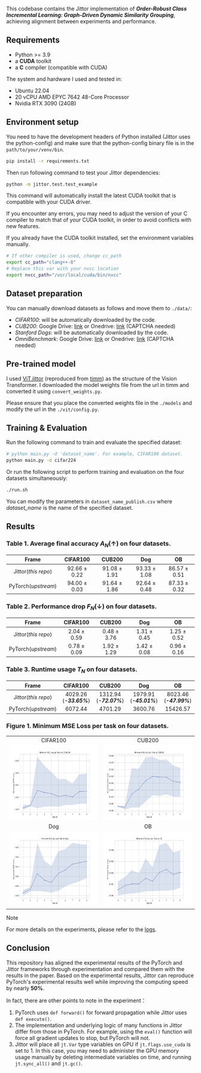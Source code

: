 This codebase contains the Jittor implementation of ***Order-Robust Class Incremental Learning: Graph-Driven Dynamic Similarity Grouping***, achieving alignment between experiments and performance.

## Requirements

- Python >= 3.9
- a **CUDA** toolkit
- a **C** compiler (compatible with CUDA)

The system and hardware I used and tested in:

- Ubuntu 22.04
- 20 vCPU AMD EPYC 7642 48-Core Processor
- Nvidia RTX 3090 (24GB)

## Environment setup

You need to have the development headers of Python installed (Jittor uses the python-config) and make sure that the python-config binary file is in the `path/to/your/venv/bin`.

```bash
pip install -r requirements.txt
```
Then run following command to test your Jittor dependencies:

```bash
python -m jittor.test.test_example
```
This command will automatically install the latest CUDA toolkit that is compatible with your CUDA driver.

If you encounter any errors, you may need to adjust the version of your C compiler to match that of your CUDA toolkit, in order to avoid conflicts with new features.

If you already have the CUDA toolkit installed, set the environment variables manually.

```bash
# If other compiler is used, change cc_path
export cc_path="clang++-8"
# Replace this var with your nvcc location
export nvcc_path="/usr/local/cuda/bin/nvcc" 
```

## Dataset preparation

You can manually download datasets as follows and move them to `./data/`:

- *CIFAR100*: will be automatically downloaded by the code.
- *CUB200*: Google Drive: [link](https://drive.google.com/file/d/1XbUpnWpJPnItt5zQ6sHJnsjPncnNLvWb/view?usp=sharing) or Onedrive: [link](https://entuedu-my.sharepoint.com/:u:/g/personal/n2207876b_e_ntu_edu_sg/EVV4pT9VJ9pBrVs2x0lcwd0BlVQCtSrdbLVfhuajMry-lA?e=L6Wjsc) (CAPTCHA needed)
- *Stanford Dogs*: will be automatically downloaded by the code.
- *OmniBenchmark*: Google Drive: [link](https://drive.google.com/file/d/1AbCP3zBMtv_TDXJypOCnOgX8hJmvJm3u/view?usp=sharing) or Onedrive: [link](https://entuedu-my.sharepoint.com/:u:/g/personal/n2207876b_e_ntu_edu_sg/EcoUATKl24JFo3jBMnTV2WcBwkuyBH0TmCAy6Lml1gOHJA?e=eCNcoA) (CAPTCHA needed)


## Pre-trained model

I used [ViT.jittor](https://github.com/li-xl/ViT.jittor) (reproduced from [timm](https://github.com/huggingface/pytorch-image-models)) as the structure of the Vision Transformer. I downloaded the model weights file from the url in timm and converted it using `convert_weights.py`.

Please ensure that you place the converted weights file in the `./models` and modify the url in the `./vit/config.py`.


## Training & Evaluation

Run the following command to train and evaluate the specified dataset:

```bash
# python main.py -d 'dataset_name'. For example, CIFAR100 dataset.
python main.py -d cifar224
```
Or run the following script to perform training and evaluation on the four datasets simultaneously:

```bash
./run.sh
```
You can modify the parameters in `dataset_name_publish.csv` where *dataset_name* is the name of the specified dataset.

## Results

### Table 1. Average final accuracy $A_N(\uparrow)$ on four datasets.

| Frame | CIFAR100 | CUB200 | Dog | OB |
|:-:|:-:|:-:|:-:|:-:|
|Jittor(*this repo*)| 92.66 ± 0.22 | 91.08 ± 1.91 | 93.33 ± 1.08 | 86.57 ± 0.51 |
|PyTorch(*upstream*)| 94.00 ± 0.03 | 91.64 ± 1.86 | 92.64 ± 0.48 | 87.33 ± 0.32 |

### Table 2. Performance drop $F_N(\downarrow)$ on four datasets.

| Frame | CIFAR100 | CUB200 | Dog | OB |
|:-:|:-:|:-:|:-:|:-:|
|Jittor(*this repo*)| 2.04 ± 0.59 | 0.48 ± 3.76 | 1.31 ± 0.45 | 1.25 ± 0.52 |
|PyTorch(*upstream*)| 0.78 ± 0.09 | 1.92 ± 1.29 | 1.42 ± 0.08 | 0.96 ± 0.16 |

### Table 3. Runtime usage $T_N$ on four datasets.

| Frame | CIFAR100 | CUB200 | Dog | OB |
|:-:|:-:|:-:|:-:|:-:|
|Jittor(*this repo*)| 4029.26 (***-33.65%***) | 1312.94 (***-72.07%***) | 1979.91 (***-45.01%***) | 8023.46 (***-47.99%***) |
|PyTorch(*upstream*)| 6072.44 | 4701.29 | 3600.76 | 15426.57 |

### Figure 1. Minimum MSE Loss per task on four datasets.
<table>
  <tr>
    <td align="center">CIFAR100</td>
    <td align="center">CUB200</td>
  </tr>
  <tr>
    <td><img src="./source/CIFAR100.png" height="200"/></td>
    <td><img src="./source/CUB200.png" height="200"/></td>
  </tr>
  <tr>
    <td align="center">Dog</td>
    <td align="center">OB</td>
  </tr>
  <tr>
    <td><img src="./source/Dog.png" height="200"/></td>
    <td><img src="./source/OB.png" height="200"/></td>
  </tr>
</table>

> [!NOTE]
> For more details on the experiments, please refer to the [logs](./logs/logs_jittor/ncm).

## Conclusion

This repository has aligned the experimental results of the PyTorch and Jittor frameworks through experimentation and compared them with the results in the paper. Based on the experimental results, Jittor can reproduce PyTorch's experimental results well while improving the computing speed by nearly **50%**.

In fact, there are other points to note in the experiment：

1. PyTorch uses `def forward()` for forward propagation while Jittor uses `def execute()`.
2. The implementation and underlying logic of many functions in Jittor differ from those in PyTorch. For example, using the `eval()` function will force all gradient updates to stop, but PyTorch will not.
3. Jittor will place all `jt.Var` type variables on GPU if `jt.flags.use_cuda` is set to 1. In this case, you may need to  administer the GPU memory usage manually by deleting intermediate variables on time, and running `jt.sync_all()` and `jt.gc()`.
